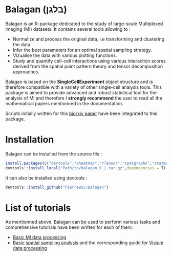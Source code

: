 # Balagan (בלגן)

Balagan is an R-package dedicated to the study of large-scale Multiplexed Imaging (MI) datasets. It contains several tools allowing to :

- Normalize and process the original data, i.e transforming and clustering the data.
- Infer the best parameters for an optimal spatial sampling strategy.
- Vizualise the data with various plotting functions.
- Study and quantify cell-cell interactions using various interaction scores derived from the spatial point pattern theory and tensor decomposition approaches.

Balagan is based on the **SingleCellExperiment** object structure and is therefore compatible with a variety of other single-cell analysis tools.
This package is aimed to provide advanced and robust statistical tool for the analysis of MI and therefore I **strongly recommend** the user to read all the mathematical papers mentionned in the documentation.

Scripts initially written for this [biorxiv paper](https://www.biorxiv.org/content/10.1101/2021.11.28.470262v2) have been integrated to this package.

# Installation

Balagan can be installed from the source file :

```r
install.packages(c("devtools","pheatmap","rTensor","spatgraphs","statmod"))
devtools::install_local("Path/to/balagan_0.1.tar.gz",dependencies = T)
```

It can also be installed using devtools :

```r
devtools::install_github("PierreBSC/Balagan")
```

# List of tutorials

As mentionned above, Balagan can be used to perform various tasks and comprehensive tutorials have been written for each of them:
- [Basic MI data processing](https://github.com/PierreBSC/Balagan/blob/main/Tutorial_sampling.md)
- [Basic spatial sampling analysis](https://github.com/PierreBSC/Balagan/blob/main/Tutorial_sampling.md) and the corresponding guide for [Visium data processing](https://github.com/PierreBSC/Balagan/blob/main/Processing_Visium_data.md)


